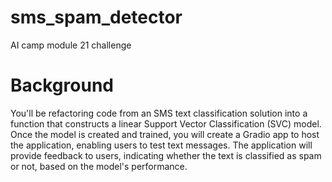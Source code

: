 # sms_spam_detector
AI camp module 21 challenge

# Background
You'll be refactoring code from an SMS text classification solution into a function that constructs a linear Support Vector Classification (SVC) model. Once the model is created and trained, you will create a Gradio app to host the application, enabling users to test text messages. The application will provide feedback to users, indicating whether the text is classified as spam or not, based on the model's performance.

